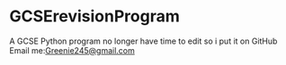 # GCSErevisionProgram
A GCSE Python program no longer have time to edit so i put it on GitHub
Email me:Greenie245@gmail.com
